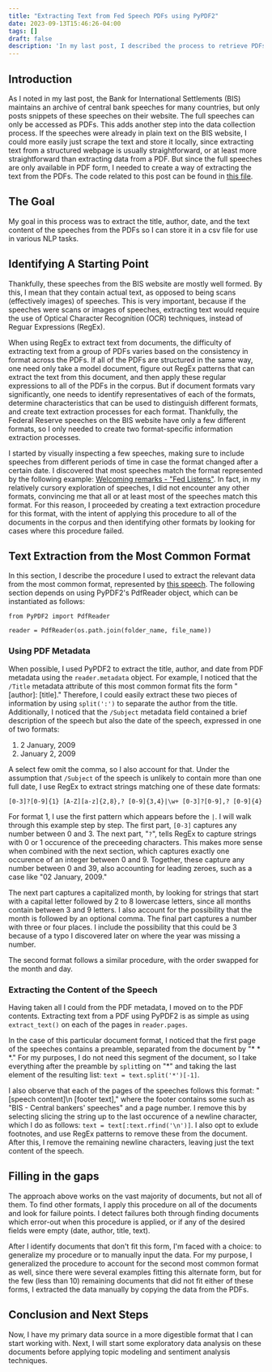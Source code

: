 ```yaml
---
title: "Extracting Text from Fed Speech PDFs using PyPDF2"
date: 2023-09-13T15:46:26-04:00
tags: []
draft: false
description: 'In my last post, I described the process to retrieve PDFs of Federal Reserve speeches from the Bank for International Settlements website. This post describes my process for extracting plain text from the PDFs so I can work with it more easily.'
---
```


## Introduction

As I noted in my last post, the Bank for International Settlements (BIS) maintains an archive of central bank speeches for many countries, but only posts snippets of these speeches on their website. The full speeches can only be accessed as PDFs. This adds another step into the data collection process. If the speeches were already in plain text on the BIS website, I could more easily just scrape the text and store it locally, since extracting text from a structured webpage is usually straightforward, or at least more straightforward than extracting data from a PDF. But since the full speeches are only available in PDF form, I needed to create a way of extracting the text from the PDFs. The code related to this post can be found in [this file](https://github.com/bendurham441/fed-nlp/blob/main/data%20collection/pdf_extract.ipynb).

## The Goal

My goal in this process was to extract the title, author, date, and the text content of the speeches from the PDFs so I can store it in a csv file for use in various NLP tasks.

## Identifying A Starting Point

Thankfully, these speeches from the BIS website are mostly well formed. By this, I mean that they contain actual text, as opposed to being scans (effectively images) of speeches. This is very important, because if the speeches were scans or images of speeches, extracting text would require the use of Optical Character Recognition (OCR) techniques, instead of Reguar Expressions (RegEx).

When using RegEx to extract text from documents, the difficulty of extracting text from a group of PDFs varies based on the consistency in format across the PDFs. If all of the PDFs are structured in the same way, one need only take a model document, figure out RegEx patterns that can extract the text from this document, and then apply these regular expressions to all of the PDFs in the corpus. But if document formats vary significantly, one needs to identify representatives of each of the formats, determine characteristics that can be used to distinguish different formats, and create text extraction processes for each format. Thankfully, the Federal Reserve speeches on the BIS website have only a few different formats, so I only needed to create two format-specific information extraction processes.

I started by visually inspecting a few speeches, making sure to include speeches from different periods of time in case the format changed after a certain date. I discovered that most speeches match the format represented by the following example: [Welcoming remarks - "Fed Listens"](https://www.bis.org/review/r230808a.pdf). In fact, in my relatively cursory exploration of speeches, I did not encounter any other formats, convincing me that all or at least most of the speeches match this format. For this reason, I proceeded by creating a text extraction procedure for this format, with the intent of applying this procedure to all of the documents in the corpus and then identifying other formats by looking for cases where this procedure failed.

## Text Extraction from the Most Common Format

In this section, I describe the procedure I used to extract the relevant data from the most common format, represented by [this speech](https://www.bis.org/review/r230808a.pdf). The following section depends on using PyPDF2's PdfReader object, which can be instantiated as follows:

```
from PyPDF2 import PdfReader

reader = PdfReader(os.path.join(folder_name, file_name))
```

### Using PDF Metadata

When possible, I used PyPDF2 to extract the title, author, and date from PDF metadata using the `reader.metadata` object. For example, I noticed that the `/Title` metadata attribute of this most common format fits the form "[author]: [title]." Therefore, I could easily extract these two pieces of information by using `split(':')` to separate the author from the title. Additionally, I noticed that the `/Subject` metadata field contained a brief description of the speech but also the date of the speech, expressed in one of two formats:

1. 2 January, 2009
2. January 2, 2009

A select few omit the comma, so I also account for that. Under the assumption that `/Subject` of the speech is unlikely to contain more than one full date, I use RegEx to extract strings matching one of these date formats:
```
[0-3]?[0-9]{1} [A-Z][a-z]{2,8},? [0-9]{3,4}|\w+ [0-3]?[0-9],? [0-9]{4}
```
For format 1, I use the first pattern which appears before the `|`. I will walk through this example step by step. The first part, `[0-3]` captures any number between 0 and 3. The next part, "`?`", tells RegEx to capture strings with 0 or 1 occurence of the preceeding characters. This makes more sense when combined with the next section, which captures exactly one occurence of an integer between 0 and 9. Together, these capture any number between 0 and 39, also accounting for leading zeroes, such as a case like "02 January, 2009."

The next part captures a capitalized month, by looking for strings that start with a capital letter followed by 2 to 8 lowercase letters, since all months contain between 3 and 9 letters. I also account for the possibility that the month is followed by an optional comma. The final part captures a number with three or four places. I include the possibility that this could be 3 because of a typo I discovered later on where the year was missing a number.

The second format follows a similar procedure, with the order swapped for the month and day.

### Extracting the Content of the Speech

Having taken all I could from the PDF metadata, I moved on to the PDF contents. Extracting text from a PDF using PyPDF2 is as simple as using `extract_text()` on each of the pages in `reader.pages`.

In the case of this particular document format, I noticed that the first page of the speeches contains a preamble, separated from the document by "\* \* \*." For my purposes, I do not need this segment of the document, so I take everything after the preamble by `split`ting on "\*" and taking the last element of the resulting list: `text = text.split('*')[-1]`.

I also observe that each of the pages of the speeches follows this format: "[speech content]\n [footer text]," where the footer contains some such as "BIS - Central bankers' speeches" and a page number. I remove this by selecting slicing the string up to the last occurence of a newline character, which I do as follows: `text = text[:text.rfind('\n')]`. I also opt to exlude footnotes, and use RegEx patterns to remove these from the document. After this, I remove the remaining newline characters, leaving just the text content of the speech.

## Filling in the gaps

The approach above works on the vast majority of documents, but not all of them. To find other formats, I apply this procedure on all of the documents and look for failure points. I detect failures both through finding documents which error-out when this procedure is applied, or if any of the desired fields were empty (date, author, title, text).

After I identify documents that don't fit this form, I'm faced with a choice: to generalize my procedure or to manually input the data. For my purpose, I generalized the procedure to account for the second most common format as well, since there were several examples fitting this alternate form, but for the few (less than 10) remaining documents that did not fit either of these forms, I extracted the data manually by copying the data from the PDFs.

## Conclusion and Next Steps

Now, I have my primary data source in a more digestible format that I can start working with. Next, I will start some exploratory data analysis on these documents before applying topic modeling and sentiment analysis techniques.